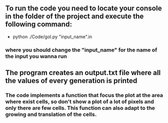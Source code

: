## To run the code you need to locate your console in the folder of the project and execute the following command:
- python ./Code/gol.py "input_name".in
### where you should change the "input_name" for the name of the input you wanna run

## The program creates an output.txt file where all the values of every generation is printed
### The code implements a function that focus the plot at the area where exist cells, so don't show a plot of a lot of pixels and only there are few cells. This function can also adapt to the growing and translation of the cells.